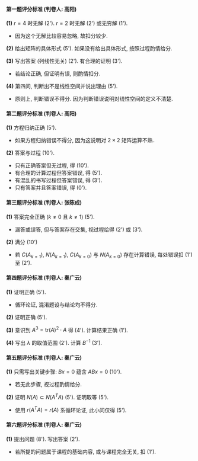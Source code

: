 #### 第一题评分标准 (判卷人: 高阳)

**(1)** $r=4$ 时无解 (2'). $r=2$ 时无解 (2') 或无穷解 (1'). 
* 因为这个无解比较容易忽略, 故扣分较少. 

**(2)** 给出矩阵的具体形式 (5'). 如果没有给出具体形式, 按照过程酌情给分. 

**(3)** 写出答案 (列线性无关) (2'). 有合理的证明 (3'). 
* 若结论正确, 但证明有误, 则酌情扣分. 

**(4)** 第四问, 判断出不是线性空间并说出理由 (5'). 
* 原则上, 判断错误不得分. 因为判断错误说明对线性空间的定义不清楚. 

#### 第二题评分标准 (判卷人: 高阳)

**(1)** 方程归纳正确 (5'). 

* 如果方程归纳错误不得分, 因为这说明对 $2\times 2$ 矩阵运算不熟．　

**(2)** 答案与过程 (10'). 
* 只有正确答案但无过程, 得 (10'). 
* 有合理的计算过程但答案错误, 得 (5'). 
* 有混乱的书写过程但答案错误, 得 (3').
* 只有答案并且答案错误, 得 (0').

#### 第三题评分标准 (判卷人: 张陈成)

**(1)** 答案完全正确 ($k\neq 0$ 且 $k\neq 1$) (5'). 
* 漏答或误答, 但与答案存在交集, 视过程给得 (2') 或 (3').

**(2)** 满分 (10') 
* 若 $C(A_{k=1})$, $N(A_{k=1})$, $C(A_{k=0})$ 与 $N(A_{k=0})$ 存在计算错误, 每处错误扣 (1') 至 (2'). 

#### 第四题评分标准 (判卷人: 秦广云)

**(1)** 证明正确 (5'). 
* 循环论证, 混淆题设与结论均不得分. 

**(2)** 证明正确 (5'). 

**(3)** 意识到 $A^3=\mathrm{tr}(A)^2\cdot A$ 得 (4'). 计算结果正确 (1'). 

**(4)** 写出 $\lambda$ 的取值范围 (2'). 计算 $B^{-1}$ (3'). 

#### 第五题评分标准 (判卷人: 秦广云)

**(1)** 只需写出关键步骤: $Bx=0$ 蕴含 $ABx=0$ (10'). 
* 若无此步骤, 视过程酌情给分. 

**(2)** 证明 $N(A)\subset N(A^TA)$ (5'). 证明取等 (5'). 
* 使用 $r(A^TA)=r(A)$ 系循环论证, 此小问仅得 (5'). 

#### 第六题评分标准 (判卷人: 秦广云)

**(1)** 提出问题 (8'). 写出答案 (2'). 
* 若所提的问题属于课程的基础内容, 或与课程完全无关, 扣 (1'). 


